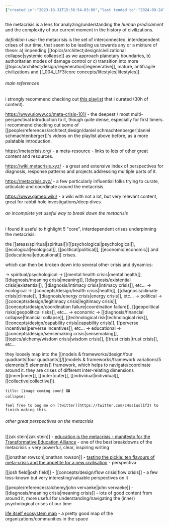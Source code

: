 ```yaml
---
{"created in":"2023-10-31T15:56:54-03:00","last tended to":"2024-09-24T15:41:42-03:00","dg-publish":true,"aliases":["personal and civilizational crises","systemic crises"],"tags":["concept","metacrisis"],"relevancescore":98,"notestage":["🌿"],"permalink":"/concepts/design/metacrisis/","dgPassFrontmatter":true,"created":"2023-10-31T15:56:54.956-03:00","updated":"2024-10-11T18:02:38.006-03:00"}
---
```


the metacrisis is a lens for analyzing/understanding the *human predicament* and the complexity of our current moment in the history of civilizations.

*definition i use:* the metacrisis is the set of interconnected, interdependent crises of our time, that seem to be leading us towards any or a mixture of these: a) impending [[topics/architect;design/civilizational collapse\|systemic collapse]] as we approach planetary boundaries, b) authoritarian modes of damage control or c) transition into more [[topics/architect;design/regeneration\|regenerative]], mature, antifragile civilizations and [[_004_L1F3/core concepts/lifestyles\|lifestyles]].

###### main references

i strongly recommend checking out [this playlist](https://www.youtube.com/playlist?list=PLj8H7uBaUwDvd18QrEPugPMD5Z6Y0W-vB) that i curated (30h of content).

https://www.sloww.co/meta-crisis-101/ - the deepest / most multi-perspectival introduction to it, though quite dense, especially for first timers. i recommend checking out some of [[people/references/architect;design/daniel schmachtenberger\|daniel schmachtenberger]]'s videos on the playlist above before, as a more palatable introduction.

https://metacrisis.org/ - a meta-resource - links to lots of other great content and resources.

https://wiki.metacrisis.xyz/ - a great and extensive index of perspectives for diagnosis, response patterns and projects addressing multiple parts of it.

https://metacrisis.xyz/ - a few particularly influential folks trying to curate, articulate and coordinate around the metacrisis.

https://www.gameb.wiki/ - a wiki with not a lot, but very relevant content, great for rabbit hole investigations/deep dives.

###### an incomplete yet useful way to break down the metacrisis

i found it useful to highlight 5 "core", interdependent crises underpinning the metacrisis:

the [[areas/spiritual\|spiritual]]/[[psychological\|psychological]], [[ecological\|ecological]], [[political\|political]], [[economic\|economic]] and [[educational\|educational]] crises.

which can then be broken down into several other crisis and dynamics:

-> spiritual/psychological -> [[mental health crisis\|mental health]], [[diagnosis/meaning crisis\|meaning]], [[diagnosis/existential crisis\|existential]], [[diagnosis/intimacy crisis\|intimacy crisis]], etc...
-> ecological -> [[concepts/design/health crisis\|health]], [[diagnosis/climate crisis\|climate]], [[diagnosis/energy crisis\|energy crisis]], etc...
-> political -> [[concepts/design/legitimacy crisis\|legitimacy crisis]], [[concepts/design/coordination failure\|coordination failure]], [[geopolitical risks\|geopolitical risks]], etc...
-> economic -> [[diagnosis/financial collapse\|financial collapse]], [[technological risk\|technological risk]], [[concepts/design/capability crisis\|capability crisis]], [[perverse incentives\|perverse incentives]], etc...
-> educational -> [[concepts/design/sensemaking crisis\|sensemaking]], [[topics/alchemy/wisdom crisis\|wisdom crisis]], [[trust crisis\|trust crisis]], etc...

they loosely map into the [[models & frameworks/design/four quadrants\|four quadrants]]/[[models & frameworks/framework variations/5 elements\|5 elements]] framework, which helps to navigate/coordinate around it. they are crises of different inter-relating dimensions ([[inner\|inner]], [[outer\|outer]], [[individual\|individual]], [[collective\|collective]]).

```ad-warning
title: [image coming soon] 🖼
collapse:

feel free to bug me on [twitter](https://twitter.com/c4ss1usl1f3) to finish making this.
```

###### other great perspectives on the metacrisis

[[zak stein\|zak stein]] - [education is the metacrisis - manifesto for the Transformative Education Alliance](https://systems-souls-society.com/education-is-the-metacrisis/) - one of the best breakdowns of the metacrisis + very powerful, clear, inspiring writing

[[jonathan rowson\|jonathan rowson]] - [tasting the pickle: ten flavours of meta-crisis and the appetite for a new civilisation](https://systems-souls-society.com/tasting-the-pickle-ten-flavours-of-meta-crisis-and-the-appetite-for-a-new-civilisation/) - perspectiva

[[josh field\|josh field]] - [[concepts/design/flow crisis\|flow crisis]] - a few less-known but very interesting/valuable perspectives on it

[[people/references/alchemy/john vervaeke\|john vervaeke]] - [[diagnosis/meaning crisis\|meaning crisis]] - lots of good content from around it, more useful for understanding/navigating the (inner) psychological crises of our time

[life itself ecosystem map](https://ecosystem.lifeitself.us/) - a pretty good map of the organizations/communities in the space